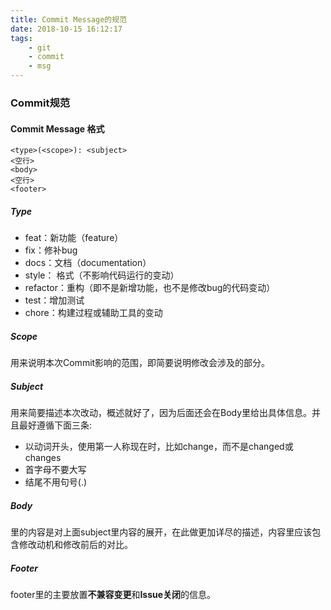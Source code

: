 ```yaml
---
title: Commit Message的规范
date: 2018-10-15 16:12:17
tags:
    - git
    - commit
    - msg
---
```


### Commit规范

#### Commit Message 格式

```
<type>(<scope>): <subject>
<空行>
<body>
<空行>
<footer>
```

##### Type

- feat：新功能（feature）
- fix：修补bug
- docs：文档（documentation）
- style： 格式（不影响代码运行的变动）
- refactor：重构（即不是新增功能，也不是修改bug的代码变动）
- test：增加测试
- chore：构建过程或辅助工具的变动

##### Scope

用来说明本次Commit影响的范围，即简要说明修改会涉及的部分。

##### Subject

用来简要描述本次改动，概述就好了，因为后面还会在Body里给出具体信息。并且最好遵循下面三条:

- 以动词开头，使用第一人称现在时，比如change，而不是changed或changes
- 首字母不要大写
- 结尾不用句号(.)

##### Body

<body>里的内容是对上面subject里内容的展开，在此做更加详尽的描述，内容里应该包含修改动机和修改前后的对比。

##### Footer

footer里的主要放置**不兼容变更**和**Issue关闭**的信息。